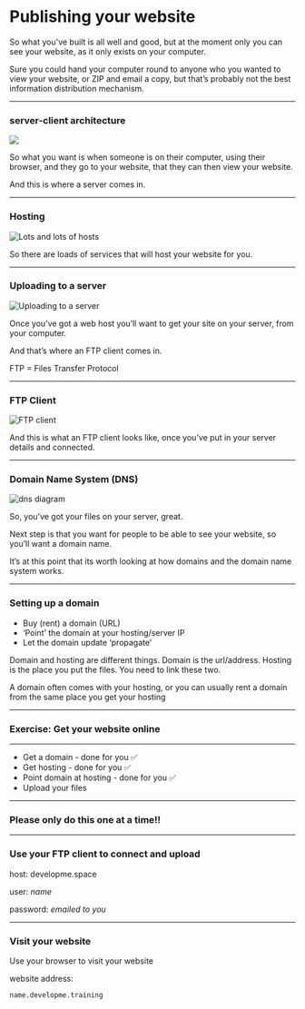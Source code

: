 # Publishing your website

So what you've built is all well and good, but at the moment only you can see your website, as it only exists on your computer.

Sure you could hand your computer round to anyone who you wanted to view your website, or ZIP and email a copy, but that’s probably not the best information distribution mechanism.

---

### server-client architecture

![](slides/web-theory/11_upload/serverclient.png)

So what you want is when someone is on their computer, using their browser, and they go to your website, that they can then view your website.

And this is where a server comes in.

---

### Hosting

![Lots and lots of hosts](slides/web-theory/11_upload/hosts.png)

So there are loads of services that will host your website for you.

---

### Uploading to a server

![Uploading to a server](slides/web-theory/11_upload/upload.png)

Once you’ve got a web host you’ll want to get your site on your server, from your computer.

And that’s where an FTP client comes in.

FTP = Files Transfer Protocol

---

### FTP Client

![FTP client](slides/web-theory/11_upload/ftp.png)

And this is what an FTP client looks like, once you’ve put in your server details and connected.

---

### Domain Name System (DNS)

![dns diagram](slides/web-theory/11_upload/dns.png)

So, you’ve got your files on your server, great.

Next step is that you want for people to be able to see your website, so you’ll want a domain name.

It’s at this point that its worth looking at how domains and the domain name system works.

---

### Setting up a domain

- Buy (rent) a domain (URL)
- ‘Point’ the domain at your hosting/server IP
- Let the domain update ‘propagate’

Domain and hosting are different things. Domain is the url/address. Hosting is the place you put the files. You need to link these two.

A domain often comes with your hosting, or you can usually rent a domain from the same place you get your hosting

---

### Exercise: Get your website online

---

- Get a domain - done for you ✅
- Get hosting - done for you ✅
- Point domain at hosting - done for you ✅
- Upload your files

---

### Please only do this one at a time!!

---

### Use your FTP client to connect and upload

host: developme.space

user: *name*

password: *emailed to you*

---

### Visit your website

Use your browser to visit your website

website address:

`name.developme.training`